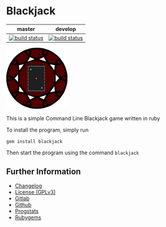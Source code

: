 # Blackjack

|master|develop|
|:----:|:-----:|
|[![build status](https://gitlab.namibsun.net/namibsun/ruby/blackjack/badges/master/build.svg)](https://gitlab.namibsun.net/namibsun/ruby/blackjack/commits/master)|[![build status](https://gitlab.namibsun.net/namibsun/ruby/blackjack/badges/develop/build.svg)](https://gitlab.namibsun.net/namibsun/ruby/blackjack/commits/develop)|

![Logo](resources/logo/logo-readme.png)

This is a simple Command Line Blackjack game written in ruby

To install the program, simply run

    gem install blackjack

Then start the program using the command `blackjack`

## Further Information

* [Changelog](CHANGELOG)
* [License (GPLv3)](LICENSE)
* [Gitlab](https://gitlab.namibsun.net/namibsun/ruby/blackjack)
* [Github](https://github.com/namboy94/blackjack)
* [Progstats](https://progstats.namibsun.net/projects/blackjack)
* [Rubygems](https://rubygems.org/gems/ruby-blackjack)
